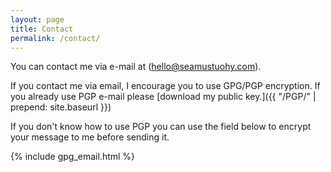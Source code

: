 ```yaml
---
layout: page
title: Contact
permalink: /contact/
---
```


You can contact me via e-mail at (hello@seamustuohy.com).

If you contact me via email, I encourage you to use GPG/PGP encryption. If you already use PGP e-mail please [download my public key.]({{ "/PGP/" | prepend: site.baseurl }})

If you don't know how to use PGP you can use the field below to encrypt your message to me before sending it.

{% include gpg_email.html %}

